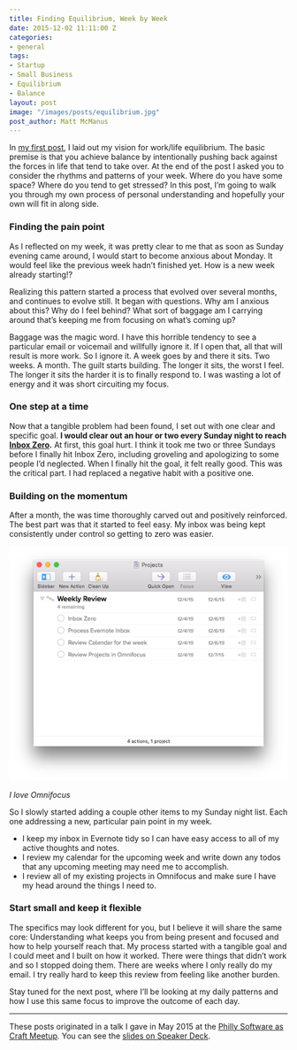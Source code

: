 ```yaml
---
title: Finding Equilibrium, Week by Week
date: 2015-12-02 11:11:00 Z
categories:
- general
tags:
- Startup
- Small Business
- Equilibrium
- Balance
layout: post
image: "/images/posts/equilibrium.jpg"
post_author: Matt McManus
---
```


In [my first post](https://ownersup.com/general/2015/11/24/ritual), I laid out my vision for work/life equilibrium. The basic premise is that you achieve balance by intentionally pushing back against the forces in life that tend to take over. At the end of the post I asked you to consider the rhythms and patterns of your week. Where do you have some space? Where do you tend to get stressed? In this post, I’m going to walk you through my own process of personal understanding and hopefully your own will fit in along side.

### Finding the pain point

As I reflected on my week, it was pretty clear to me that as soon as Sunday evening came around, I would start to become anxious about Monday. It would feel like the previous week hadn’t finished yet. How is a new week already starting!?

Realizing this pattern started a process that evolved over several months, and continues to evolve still. It began with questions. Why am I anxious about this? Why do I feel behind? What sort of baggage am I carrying around that’s keeping me from focusing on what’s coming up?

Baggage was the magic word. I have this horrible tendency to see a particular email or voicemail and willfully ignore it. If I open that, all that will result is more work. So I ignore it. A week goes by and there it sits. Two weeks. A month. The guilt starts building. The longer it sits, the worst I feel. The longer it sits the harder it is to finally respond to. I was wasting a lot of energy and it was short circuiting my focus.

### One step at a time

Now that a tangible problem had been found, I set out with one clear and specific goal. __I would clear out an hour or two every Sunday night to reach [Inbox Zero](http://www.43folders.com/2006/03/13/inbox-zero).__ At first, this goal hurt. I think it took me two or three Sundays before I finally hit Inbox Zero, including groveling and apologizing to some people I’d neglected. When I finally hit the goal, it felt really good. This was the critical part. I had replaced a negative habit with a positive one.

### Building on the momentum
After a month, the was time thoroughly carved out and positively reinforced. The best part was that it started to feel easy. My inbox was being kept consistently under control so getting to zero was easier.

<img src="/images/posts/equilibrium2.png" />

_I love Omnifocus_

So I slowly started adding a couple other items to my Sunday night list. Each one addressing a new, particular pain point in my week.

* I keep my inbox in Evernote tidy so I can have easy access to all of my active thoughts and notes.
* I review my calendar for the upcoming week and write down any todos that any upcoming meeting may need me to accomplish.
* I review all of my existing projects in Omnifocus and make sure I have my head around the things I need to.

### Start small and keep it flexible

The specifics may look different for you, but I believe it will share the same core: Understanding what keeps you from being present and focused and how to help yourself reach that. My process started with a tangible goal and I could meet and I built on how it worked. There were things that didn’t work and so I stopped doing them. There are weeks where I only really do my email. I try really hard to keep this review from feeling like another burden.

Stay tuned for the next post, where I’ll be looking at my daily patterns and how I use this same focus to improve the outcome of each day.

<hr />

These posts originated in a talk I gave in May 2015 at the [Philly Software as Craft Meetup](http://www.meetup.com/Software-as-Craft-Philadelphia/). You can see the [slides on Speaker Deck](https://speakerdeck.com/mattmcmanus/routine-and-ritual-a-holistic-view-of-productivity).